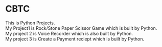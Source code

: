 # CBTC
This is Python Projects.
<br>
My Project1 is Rock/Stone Paper Scissor Game which is built by Python.
<br>
My project 2 is Voice Recorder which is also built by Python.
<br>
My project 3 is Create a Payment reciept which is built by Python.
